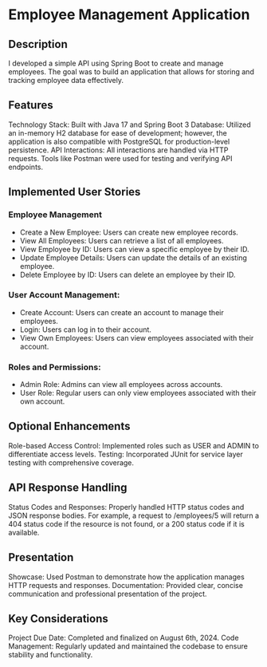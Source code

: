 # Employee Management Application

## Description
I developed a simple API using Spring Boot to create and manage employees. The goal was to build an application that allows for storing and tracking employee data effectively.

## Features
Technology Stack: Built with Java 17 and Spring Boot 3
Database: Utilized an in-memory H2 database for ease of development; however, the application is also compatible with PostgreSQL for production-level persistence.
API Interactions: All interactions are handled via HTTP requests. Tools like Postman were used for testing and verifying API endpoints.
## Implemented User Stories

### Employee Management
- Create a New Employee: Users can create new employee records.
- View All Employees: Users can retrieve a list of all employees.
- View Employee by ID: Users can view a specific employee by their ID.
- Update Employee Details: Users can update the details of an existing employee.
- Delete Employee by ID: Users can delete an employee by their ID.
### User Account Management:
- Create Account: Users can create an account to manage their employees.
- Login: Users can log in to their account.
- View Own Employees: Users can view employees associated with their account.
### Roles and Permissions:
- Admin Role: Admins can view all employees across accounts.
- User Role: Regular users can only view employees associated with their own account.
## Optional Enhancements
Role-based Access Control: Implemented roles such as USER and ADMIN to differentiate access levels.
Testing: Incorporated JUnit for service layer testing with comprehensive coverage.
## API Response Handling
Status Codes and Responses: Properly handled HTTP status codes and JSON response bodies. For example, a request to /employees/5 will return a 404 status code if the resource is not found, or a 200 status code if it is available.
## Presentation
Showcase: Used Postman to demonstrate how the application manages HTTP requests and responses.
Documentation: Provided clear, concise communication and professional presentation of the project.
## Key Considerations
Project Due Date: Completed and finalized on August 6th, 2024.
Code Management: Regularly updated and maintained the codebase to ensure stability and functionality.
